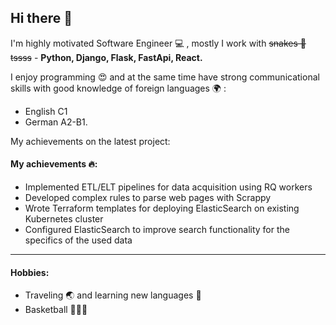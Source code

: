 ## Hi there 👋

I'm highly motivated Software Engineer 💻 , mostly I work with ~~snakes 🐍 tssss~~ - **Python, Django, Flask, FastApi, React.**

I enjoy programming 😍 and at the same time have strong communicational skills with good knowledge of foreign languages 🌍 :
- English C1 
- German A2-B1.

My achievements on the latest project:
#### My achievements 🔥:
- Implemented ETL/ELT pipelines for data acquisition using RQ workers
- Developed complex rules to parse web pages with Scrappy
- Wrote Terraform templates for deploying ElasticSearch on existing Kubernetes cluster
- Configured ElasticSearch to improve search functionality for the specifics of the used data
---
#### Hobbies:
- Traveling 🌏 and learning new languages 🦸
- Basketball 🏀🏀🏀
